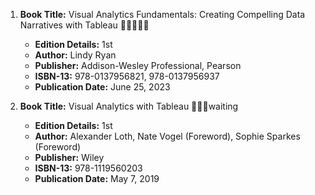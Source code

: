 1. **Book Title:** Visual Analytics Fundamentals: Creating Compelling Data Narratives with Tableau 🚨🚨🚨🚨🚨
   - **Edition Details:** 1st
   - **Author:** Lindy Ryan
   - **Publisher:** Addison-Wesley Professional, Pearson
   - **ISBN-13:** 978-0137956821, 978-0137956937
   - **Publication Date:** June 25, 2023

2. **Book Title:** Visual Analytics with Tableau 📒🔐🚫waiting
   - **Edition Details:** 1st
   - **Author:** Alexander Loth, Nate Vogel (Foreword), Sophie Sparkes (Foreword) 
   - **Publisher:** Wiley
   - **ISBN-13:** 978-1119560203
   - **Publication Date:** May 7, 2019
